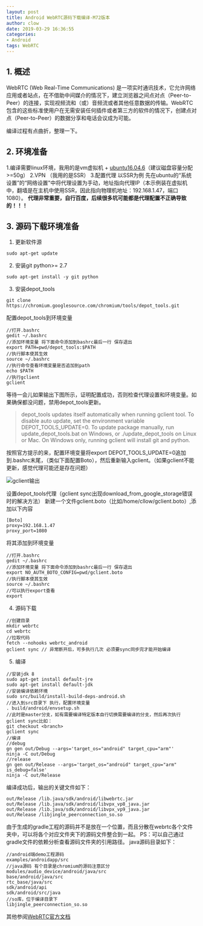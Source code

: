 ```yaml
---
layout: post
title: Android WebRTC源码下载编译-M72版本
author: clow
date: 2019-03-29 16:36:55
categories:
- Android
tags: WebRTC
---
```

## 1. 概述
WebRTC (Web Real-Time Communications) 是一项实时通讯技术，它允许网络应用或者站点，在不借助中间媒介的情况下，建立浏览器之间点对点（Peer-to-Peer）的连接，实现视频流和（或）音频流或者其他任意数据的传输。WebRTC包含的这些标准使用户在无需安装任何插件或者第三方的软件的情况下，创建点对点（Peer-to-Peer）的数据分享和电话会议成为可能。

编译过程有点曲折，整理一下。

## 2. 环境准备
1.编译需要linux环境，我用的是vm虚拟机 + [ubuntu16.04.6](https://mirrors.tuna.tsinghua.edu.cn/ubuntu-releases/16.04/)（建议磁盘容量分配>=50g）
2.VPN （我用的是SSR）
3.配置代理 以SSR为例 先在ubuntu的“系统设置”的“网络设置"中将代理设置为手动，地址指向代理IP（本示例装在虚拟机中，翻墙是在主机中使用SSR，因此指向物理机地址：192.168.1.47，端口1080）。
**代理非常重要，自行百度，后续很多坑可能都是代理配置不正确导致的！！！**

## 3. 源码下载环境准备
1. 更新软件源
```
sudo apt-get update
```
2. 安装git python>= 2.7
```
sudo apt-get install -y git python
```
3. 安装depot_tools
```
git clone https://chromium.googlesource.com/chromium/tools/depot_tools.git
```
配置depot_tools到环境变量
```
//打开.bashrc
gedit ~/.bashrc
//添加环境变量 将下面命令添加到bashrc最后一行 保存退出
export PATH=pwd/depot_tools:$PATH
//执行脚本使其生效 
source ~/.bashrc
//执行命令查看环境变量是否追加到path
echo $PATH
//执行gclient 
gclient
```
等待一会儿如果输出下图所示，证明配置成功，否则检查代理设置和环境变量。如果确保都没问题，禁用depot_tools更新。
>depot_tools updates itself automatically when running gclient tool. To disable auto update, set the environment variable DEPOT_TOOLS_UPDATE=0.
>To update package manually, run update_depot_tools.bat on Windows, or ./update_depot_tools on Linux or Mac.
>On Windows only, running gclient will install git and python.

按照官方提示的来，配置环境变量将export DEPOT_TOOLS_UPDATE=0追加到.bashrc末尾，（类似下面配置Boto），然后重新输入gclient。（如果gclient不能更新，感觉代理可能还是存在问题）

![gclient输出](https://ForLovelj.github.io/img/WebRTC下载和编译)

设置depot_tools代理（gclient sync出现download_from_google_storage错误时的解决方法）
新建一个文件gclient.boto（比如/home/cllow/gclient.boto）,添加以下内容
```
[Boto]
proxy=192.168.1.47
proxy_port=1080
```
将其添加到环境变量
```
//打开.bashrc
gedit ~/.bashrc
//添加环境变量 将下面命令添加到bashrc最后一行 保存退出
export NO_AUTH_BOTO_CONFIG=pwd/gclient.boto
//执行脚本使其生效 
source ~/.bashrc
//可以执行export查看
export
```
4. 源码下载
```
//创建目录
mkdir webrtc
cd webrtc
//拉取代码
fetch --nohooks webrtc_android
gclient sync // 异常断开后，可多执行几次 必须要sync同步完才能开始编译
```
5. 编译
```
//安装jdk 8
sudo apt-get install default-jre
sudo apt-get install default-jdk
//安装编译依赖环境
sudo src/build/install-build-deps-android.sh
//进入到src目录下 执行，配置环境变量
. build/android/envsetup.sh
//此时是master分支，如有需要编译特定版本自行切换需要编译的分支，然后再次执行gclient sync比如：
git checkout <branch>
gclient sync
//编译
//debug
gn gen out/Debug --args='target_os="android" target_cpu="arm"'
ninja -C out/Debug
//release
gn gen out/Release --args='target_os="android" target_cpu="arm" is_debug=false'
ninja -C out/Release
```
编译成功后，输出的关键文件如下：
```
out/Release /lib.java/sdk/android/libwebrtc.jar
out/Release /lib.java/sdk/android/libvpx_vp8_java.jar
out/Release /lib.java/sdk/android/libvpx_vp9_java.jar
out/Release /libjingle_peerconnection_so.so
```
由于生成的gradle工程的源码并不是放在一个位置，而且分散在webrtc各个文件夹中，可以将各个对应文件夹下的源码文件整合到一起。
PS：可以自己通过gradle文件的依赖分析查看源码文件夹的引用路径。
java源码目录如下：
```
//android端demo工程源码
examples/androidapp/src  
//java源码 有个目录是chromium的源码注意区分
modules/audio_device/android/java/src  
base/android/java/src  
rtc_base/java/src  
sdk/android/api 
sdk/android/src/java 
//so库，位于编译目录下
libjingle_peerconnection_so.so
```
其他参阅[WebRTC官方文档](https://webrtc.org/native-code/android/)
